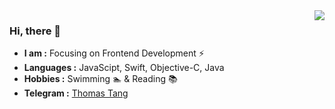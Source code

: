 <img align="right" src="https://github-readme-stats.vercel.app/api?username=tangkunyin&show_icons=true&icon_color=CE1D2D&text_color=718096&bg_color=ffffff&hide_title=true" />

### Hi, there 👋

-  **I am :** Focusing on Frontend Development :zap:
-  **Languages :** JavaScipt, Swift, Objective-C, Java
-  **Hobbies :** Swimming :swimmer: & Reading :books:
-  **Telegram :** [Thomas Tang](https://t.me/kunyintang)
